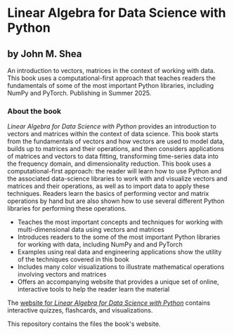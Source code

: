 # Linear Algebra for Data Science with Python
## by John M. Shea

An introduction to vectors, matrices in the context of working with data. This book uses a computational-first approach that teaches readers the fundamentals of some of the most important Python libraries, including NumPy and PyTorch. Publishing in Summer 2025.

### About the book

*Linear Algebra for Data Science with Python* provides an introduction to vectors and matrices within the context of data science. This book starts from the fundamentals of vectors and how vectors are used to model data, builds up to matrices and their operations, and then considers applications of matrices and vectors to data fitting, transforming time-series data into the frequency domain, and dimensionality reduction. This book uses a computational-first approach: the reader will learn how to use Python and the associated data-science libraries to work with and visualize vectors and matrices and their operations, as well as to import data to apply these techniques. Readers learn the basics of performing vector and matrix operations by hand but are also shown how to use several different Python libraries for performing these operations. 

* Teaches the most important concepts and techniques for working with multi-dimensional data using vectors and matrices
* Introduces readers to the some of the most important Python libraries for working with data, including NumPy and and PyTorch
* Examples using real data and engineering applications show the utility of the techniques covered in this book
* Includes many color visualizations to illustrate mathematical operations involving vectors and matrices
* Offers an accompanying website that provides a unique set of online, interactive tools to help the reader learn the material


The [website for *Linear Algebra for Data Science with Python*](https://la4ds.net)  contains interactive quizzes, flashcards, and visualizations. 

This repository contains the files the book's website.


